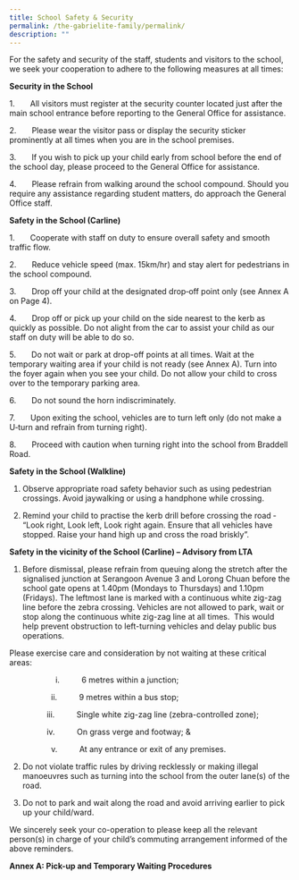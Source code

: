 ```yaml
---
title: School Safety & Security
permalink: /the-gabrielite-family/permalink/
description: ""
---
```

For the safety and security of the staff, students and visitors to the school, we seek your cooperation to adhere to the following measures at all times:

**Security in the School**

1.       All visitors must register at the security counter located just after the main school entrance before reporting to the General Office for assistance.

2.       Please wear the visitor pass or display the security sticker prominently at all times when you are in the school premises.

3.       If you wish to pick up your child early from school before the end of the school day, please proceed to the General Office for assistance.

4.       Please refrain from walking around the school compound. Should you require any assistance regarding student matters, do approach the General  Office staff.

**Safety in the School (Carline)**

1.       Cooperate with staff on duty to ensure overall safety and smooth traffic flow.

2.       Reduce vehicle speed (max. 15km/hr) and stay alert for pedestrians in the school compound.

3.       Drop off your child at the designated drop‐off point only (see Annex A on Page 4).

4.       Drop off or pick up your child on the side nearest to the kerb as quickly as possible. Do not alight from the car to assist your child as our staff on duty will be able to do so.

5.       Do not wait or park at drop-off points at all times. Wait at the temporary waiting area if your child is not ready (see Annex A). Turn into the foyer again when you see your child. Do not allow your child to cross over to the temporary parking area.

6.       Do not sound the horn indiscriminately.

7.       Upon exiting the school, vehicles are to turn left only (do not make a U‐turn and refrain from turning right).

8.       Proceed with caution when turning right into the school from Braddell Road.

**Safety in the School (Walkline)**

1.  Observe appropriate road safety behavior such as using pedestrian crossings. Avoid jaywalking or using a handphone while crossing.

2.  Remind your child to practise the kerb drill before crossing the road ‐ “Look right, Look left, Look right again. Ensure that all vehicles have stopped. Raise your hand high up and cross the road briskly”.

**Safety in the vicinity of the School (Carline) – Advisory from LTA**

1.  Before dismissal, please refrain from queuing along the stretch after the signalised junction at Serangoon Avenue 3 and Lorong Chuan before the school gate opens at 1.40pm (Mondays to Thursdays) and 1.10pm (Fridays). The leftmost lane is marked with a continuous white zig-zag line before the zebra crossing. Vehicles are not allowed to park, wait or stop along the continuous white zig-zag line at all times.  This would help prevent obstruction to left-turning vehicles and delay public bus operations.

Please exercise care and consideration by not waiting at these critical areas: 

                     i.          6 metres within a junction;

                   ii.          9 metres within a bus stop;

                 iii.          Single white zig-zag line (zebra-controlled zone);

                 iv.          On grass verge and footway; &

                   v.          At any entrance or exit of any premises.

2.  Do not violate traffic rules by driving recklessly or making illegal manoeuvres such as turning into the school from the outer lane(s) of the road.

3.  Do not to park and wait along the road and avoid arriving earlier to pick up your child/ward.

We sincerely seek your co-operation to please keep all the relevant person(s) in charge of your child’s commuting arrangement informed of the above reminders. 

**Annex A: Pick-up and Temporary Waiting Procedures**